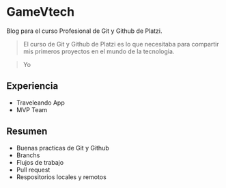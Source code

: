 # GameVtech
Blog para el curso Profesional de Git y Github de Platzi.
> El curso de Git y Github de Platzi es lo que necesitaba para compartir mis primeros proyectos en el mundo de la tecnologia.

>Yo

## Experiencia
- Traveleando App
- MVP Team

## Resumen
* Buenas practicas de Git y Github
* Branchs
* Flujos de trabajo
* Pull request
* Respositorios locales y remotos
